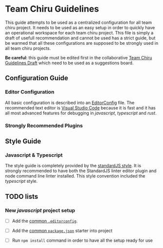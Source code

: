 # Team Chiru Guidelines
This guide attempts to be used as a centralized configuration for all team chiru project. It needs to be used as an easy setup in order to quickly have an operational workspace for each team chiru project. This file is simply a draft of usefull recommendation and cannot be used has a strict guide, but be warmed that all these configurations are supposed to be strongly used in all team chiru projects.

**Be careful**: this guide must be edited first in the collaborative [Team Chiru Guidelines Draft](https://paper.dropbox.com/doc/Team-Chiru-Guidelines-Draft-YHh8yPhFpgz4b5cRPXlgA) which need to be used as a suggestions board.

## Configuration Guide
### Editor Configuration
All basic configuration is described into an [EditorConfig](http://editorconfig.org/) file. The recommended text editor is [Visual Studio Code](https://code.visualstudio.com/) because it is fast and it has all most advanced features for debugging in *javascript*, *typescript* and *rust*.

### Strongly Recommended Plugins


## Style Guide
### Javascript & Typescript
The style guide is completely provided by the [standardJS style](https://standardjs.com/). It is strongly recommended to have both the StandardJS linter editor plugin and node command line linter installed. This style convention included the *typescript* style.

## TODO lists
### New *javascript* project setup
- [ ] Add the [common `.editorconfig`](./.editorconfig).
- [ ] Add the [common `package.json`](./javascript/package.json) starter into project
- [ ] Run `npm install` command in order to have all the setup ready for use

